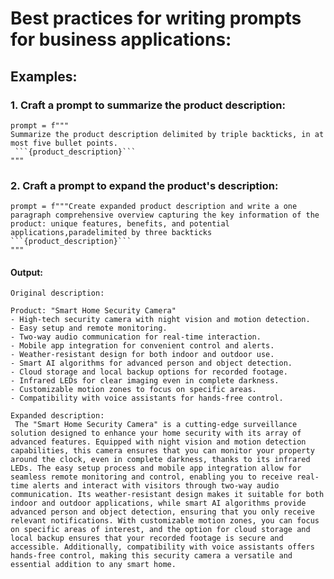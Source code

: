 # Best practices for writing prompts for business applications:

## Examples: 
### 1. Craft a prompt to summarize the product description:
```
prompt = f"""
Summarize the product description delimited by triple backticks, in at most five bullet points.
 ```{product_description}```
"""
```

### 2. Craft a prompt to expand the product's description:
```
prompt = f"""Create expanded product description and write a one paragraph comprehensive overview capturing the key information of the product: unique features, benefits, and potential applications,paradelimited by three backticks ```{product_description}```
"""
```
#### Output:
    Original description: 
     
    Product: "Smart Home Security Camera"
    - High-tech security camera with night vision and motion detection.
    - Easy setup and remote monitoring.
    - Two-way audio communication for real-time interaction.
    - Mobile app integration for convenient control and alerts.
    - Weather-resistant design for both indoor and outdoor use.
    - Smart AI algorithms for advanced person and object detection.
    - Cloud storage and local backup options for recorded footage.
    - Infrared LEDs for clear imaging even in complete darkness.
    - Customizable motion zones to focus on specific areas.
    - Compatibility with voice assistants for hands-free control.
    
    Expanded description: 
     The "Smart Home Security Camera" is a cutting-edge surveillance solution designed to enhance your home security with its array of advanced features. Equipped with night vision and motion detection capabilities, this camera ensures that you can monitor your property around the clock, even in complete darkness, thanks to its infrared LEDs. The easy setup process and mobile app integration allow for seamless remote monitoring and control, enabling you to receive real-time alerts and interact with visitors through two-way audio communication. Its weather-resistant design makes it suitable for both indoor and outdoor applications, while smart AI algorithms provide advanced person and object detection, ensuring that you only receive relevant notifications. With customizable motion zones, you can focus on specific areas of interest, and the option for cloud storage and local backup ensures that your recorded footage is secure and accessible. Additionally, compatibility with voice assistants offers hands-free control, making this security camera a versatile and essential addition to any smart home.
    
